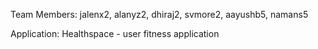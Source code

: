 Team Members: jalenx2, alanyz2, dhiraj2, svmore2, aayushb5, namans5

Application: Healthspace - user fitness application 

